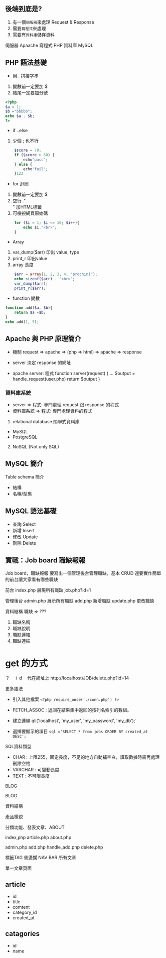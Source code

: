 ## 後端到底是?
1. 有一個`伺服器`來處理 Request & Response
2. 需要`寫程式`來處理
3. 需要有`資料庫`儲存資料

伺服器 Apaache
寫程式 PHP
資料庫 MySQL

## PHP 語法基礎
- 用 . 拼接字串
1. 變數前一定要加 $ 
2. 結尾一定要加分號
```php
<?php
$a = 1;
$b ="bbbbb";
echo $a . $b;
?>
```

- if ..else 

1. 少個 ; 也不行

```php
	$score = 70;
	if ($score > 60) {
		echo"pass";
	} else {
		echo"fail";
    }123
```

- for 迴圈
1. 變數前一定要加 $ 
2. 空行 ."<br>" 加HTML標籤
3. 可檢視網頁原始碼
```php
	for ($i = 1; $i <= 10; $i++){
		echo $i."<br>";
    }
```
- Array
1. var_dump($arr) 印出 value, type
2. print_r 印出value
3. array 長度

```php
	$arr = array(1, 2, 3, 4, "prochini");
	echo sizeof($arr) . "<br>";
	var_dump($arr);
	print_r($arr);
```
- function 變數

```php
function add($a, $b){
	return $a +$b;
}
echo add(1, 5);
```

##  Apache 與 PHP 原理簡介

- 機制
request => apache => (php => html) => apache => response

- server 決定 response 的網址

- apache server: 程式
function server(request) {
    ...
    $output = handle_request(user.php)
    return $output
}

### 資料庫系統
- server => 程式: 專門處理 request 跟 response 的程式
- 資料庫系統 => 程式: 專門處理資料的程式

1. relational database 關聯式資料庫
- MySQL
- PostgreSQL
2. NoSQL (Not only SQL)

## MySQL 簡介

Table schema 簡介

- 結構
- 名稱/型態

## MySQL 語法基礎
- 查詢 Select
- 新增 Insert
- 修改 Update
- 刪除 Delete

## 實戰：Job board 職缺報報
Job board，職缺報報
要寫出一個管理後台管理職缺，基本 CRUD
還要實作簡單的前台讓大家看有哪些職缺 


前台
index.php 展現所有職缺
job.php?id=1


管理後台
admin.php 展示所有職缺
add.php 新增職缺
update.php 更改職缺

資料結構
職缺 => ???
1. 職缺名稱
2. 職缺說明
3. 職缺連結
4. 職缺連結

# get 的方式
？　ｉｄ　代在網址上
http://localhost/JOB/delete.php?id=14

更多語法
- 引入其他檔案
`<?php require_once('./conn.php') ?>`
- FETCH_ASSOC : 返回在結果集中返回的按列名索引的數組。

- 建立連線
qli('localhost', 'my_user', 'my_password', 'my_db');`

- 選擇要顯示的項目
`sql ='SELECT * from jobs ORDER BY created_at DESC';`

SQL資料類型
- CHAR : 上限255，固定長度，不足的地方自動補空白，讀取數據時需再處理刪除空格
- VARCHAR : 可變動長度
- TEXT : 不可限長度

BLOG

BLOG 

資料結構

產品樣貌

分類功能、發表文章、ABOUT

index,php
article.php
about.php

admin.php
add.php
handle_add.php
delete.php


標籤TAG
側邊攔
NAV BAR
所有文章


單一文章頁面


## article 
- id
- title
- comtent
- category_id
- created_at 

## catagories
- id 
- name
